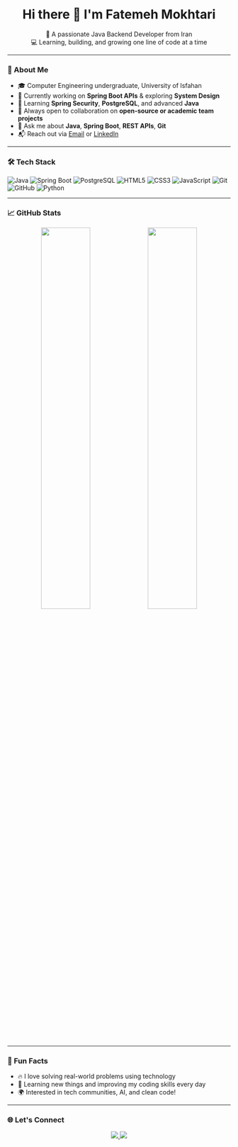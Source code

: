 <h1 align="center">Hi there 👋 I'm Fatemeh Mokhtari</h1>
<p align="center">
  🌱 A passionate Java Backend Developer from Iran<br>
  💻 Learning, building, and growing one line of code at a time
</p>

---

### 🚀 About Me
- 🎓 Computer Engineering undergraduate, University of Isfahan
- 🔭 Currently working on **Spring Boot APIs** & exploring **System Design**
- 🌱 Learning **Spring Security**, **PostgreSQL**, and advanced **Java**
- 🤝 Always open to collaboration on **open-source or academic team projects**
- 💬 Ask me about **Java**, **Spring Boot**, **REST APIs**, **Git**
- 📬 Reach out via [Email](mailto:fatem.mokhtari@yahoo.com) or [LinkedIn](https://www.linkedin.com/in/fatemeh-mokhtari-91035929b)


---

### 🛠️ Tech Stack

![Java](https://img.shields.io/badge/Java-%23ED8B00.svg?style=flat-square&logo=java&logoColor=white)
![Spring Boot](https://img.shields.io/badge/Spring_Boot-6DB33F?style=flat-square&logo=spring-boot&logoColor=white)
![PostgreSQL](https://img.shields.io/badge/PostgreSQL-%234169E1.svg?style=flat-square&logo=postgresql&logoColor=white)
![HTML5](https://img.shields.io/badge/HTML5-%23E34F26.svg?style=flat-square&logo=html5&logoColor=white)
![CSS3](https://img.shields.io/badge/CSS3-%231572B6.svg?style=flat-square&logo=css3&logoColor=white)
![JavaScript](https://img.shields.io/badge/JavaScript-%23F7DF1E.svg?style=flat-square&logo=javascript&logoColor=black)
![Git](https://img.shields.io/badge/Git-%23F05032.svg?style=flat-square&logo=git&logoColor=white)
![GitHub](https://img.shields.io/badge/GitHub-%23121011.svg?style=flat-square&logo=github&logoColor=white)
![Python](https://img.shields.io/badge/Python-%233776AB.svg?style=flat-square&logo=python&logoColor=white)

---

### 📈 GitHub Stats

<p align="center">
  <img src="https://github-readme-stats.vercel.app/api?username=fatemeh-mkh&show_icons=true&theme=tokyonight" width="47%" />
  <img src="https://streak-stats.demolab.com?user=fatemeh-mkh&theme=tokyonight&date_format=M%20j%5B%2C%20Y%5D" width="47%" />
</p>

---

### 🧠 Fun Facts
- 🔥 I love solving real-world problems using technology
- 🧩 Learning new things and improving my coding skills every day
- 🌍 Interested in tech communities, AI, and clean code!

---

### 🌐 Let's Connect

<p align="center">
  <a href="https://www.linkedin.com/in/fatemeh-mokhtari-91035929b" target="_blank">
    <img src="https://img.shields.io/badge/-LinkedIn-0A66C2?style=for-the-badge&logo=linkedin&logoColor=white" />
  </a>
  <a href="mailto:your-email@example.com">
    <img src="https://img.shields.io/badge/-Email-D14836?style=for-the-badge&logo=gmail&logoColor=white" />
  </a>
</p>
